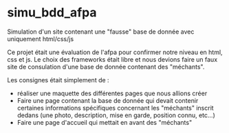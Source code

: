 # simu_bdd_afpa
Simulation d'un site contenant une "fausse" base de donnée avec uniquement html/css/js

Ce projet était une évaluation de l'afpa pour confirmer notre niveau en html, css et js. Le choix des frameworks était libre et nous devions faire un faux site de consulation d'une base de donnée contenant des "méchants". 

Les consignes était simplement de :
 - réaliser une maquette des différentes pages que nous allions créer 
 - Faire une page contenant la base de donnée qui devait contenir certaines informations spécifiques concernant les "méchants" inscrit dedans (une photo, description, mise en garde, position connu, etc...)
 -  Faire une page d'accueil qui mettait en avant des "méchants"
